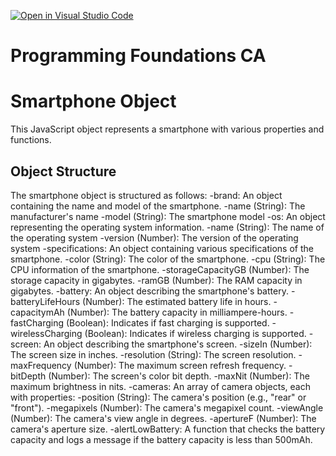 [![Open in Visual Studio Code](https://classroom.github.com/assets/open-in-vscode-718a45dd9cf7e7f842a935f5ebbe5719a5e09af4491e668f4dbf3b35d5cca122.svg)](https://classroom.github.com/online_ide?assignment_repo_id=11919074&assignment_repo_type=AssignmentRepo)

# Programming Foundations CA

# Smartphone Object

This JavaScript object represents a smartphone with various properties and functions.

## Object Structure

The smartphone object is structured as follows:
-brand: An object containing the name and model of the smartphone.
    -name (String): The manufacturer's name
    -model (String): The smartphone model
-os: An object representing the operating system information.
    -name (String): The name of the operating system
    -version (Number): The version of the operating system
-specifications: An object containing various specifications of the smartphone.
    -color (String): The color of the smartphone.
    -cpu (String): The CPU information of the smartphone.
    -storageCapacityGB (Number): The storage capacity in gigabytes.
    -ramGB (Number): The RAM capacity in gigabytes.
-battery: An object describing the smartphone's battery.
    -batteryLifeHours (Number): The estimated battery life in hours.
    -capacitymAh (Number): The battery capacity in milliampere-hours.
    -fastCharging (Boolean): Indicates if fast charging is supported.
    -wirelessCharging (Boolean): Indicates if wireless charging is supported.
-screen: An object describing the smartphone's screen.
    -sizeIn (Number): The screen size in inches.
    -resolution (String): The screen resolution.
    -maxFrequency (Number): The maximum screen refresh frequency.
    -bitDepth (Number): The screen's color bit depth.
    -maxNit (Number): The maximum brightness in nits.
-cameras: An array of camera objects, each with properties:
    -position (String): The camera's position (e.g., "rear" or "front").
    -megapixels (Number): The camera's megapixel count.
    -viewAngle (Number): The camera's view angle in degrees.
    -apertureF (Number): The camera's aperture size.
-alertLowBattery: A function that checks the battery capacity and logs a message if the battery capacity is less than 500mAh.
